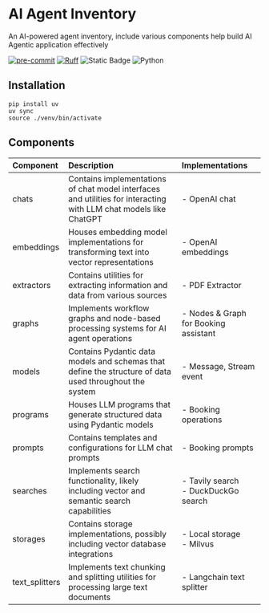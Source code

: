 # AI Agent Inventory

An AI-powered agent inventory, include various components help build AI Agentic application effectively

[![pre-commit](https://github.com/phv2312/ai-agent-inventory/actions/workflows/precommit.yaml/badge.svg)](https://github.com/phv2312/ai-agent-inventory/actions/workflows/precommit.yaml)
[![Ruff](https://img.shields.io/endpoint?url=https://raw.githubusercontent.com/astral-sh/ruff/main/assets/badge/v2.json)](https://github.com/astral-sh/ruff)
![Static Badge](https://img.shields.io/badge/type%20checked-mypy-039dfc)
![Python](https://img.shields.io/badge/python-3.12%2B-blue)

## Installation

```
pip install uv
uv sync
source ./venv/bin/activate
```

## Components

| Component | Description | Implementations |
|:----------|:------------|:----------------|
| chats | Contains implementations of chat model interfaces and utilities for interacting with LLM chat models like ChatGPT | - OpenAI chat |
| embeddings | Houses embedding model implementations for transforming text into vector representations | - OpenAI embeddings |
| extractors | Contains utilities for extracting information and data from various sources | - PDF Extractor |
| graphs | Implements workflow graphs and node-based processing systems for AI agent operations | - Nodes & Graph for Booking assistant |
| models | Contains Pydantic data models and schemas that define the structure of data used throughout the system | - Message, Stream event |
| programs | Houses LLM programs that generate structured data using Pydantic models | - Booking operations |
| prompts | Contains templates and configurations for LLM chat prompts | - Booking prompts |
| searches | Implements search functionality, likely including vector and semantic search capabilities | - Tavily search<br>- DuckDuckGo search |
| storages | Contains storage implementations, possibly including vector database integrations | - Local storage<br>- Milvus |
| text_splitters | Implements text chunking and splitting utilities for processing large text documents | - Langchain text splitter |
